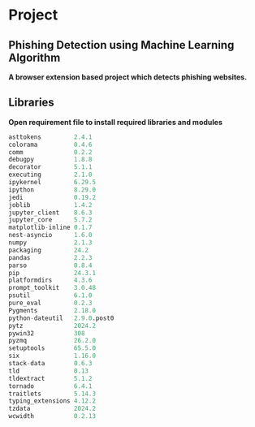 # Project

## Phishing Detection using Machine Learning Algorithm

**A browser extension based project which detects phishing websites.**

## Libraries 

**Open requirement file to install required libraries and modules**
```python
asttokens         2.4.1
colorama          0.4.6
comm              0.2.2
debugpy           1.8.8
decorator         5.1.1
executing         2.1.0
ipykernel         6.29.5
ipython           8.29.0
jedi              0.19.2
joblib            1.4.2
jupyter_client    8.6.3
jupyter_core      5.7.2
matplotlib-inline 0.1.7
nest-asyncio      1.6.0
numpy             2.1.3
packaging         24.2
pandas            2.2.3
parso             0.8.4
pip               24.3.1
platformdirs      4.3.6
prompt_toolkit    3.0.48
psutil            6.1.0
pure_eval         0.2.3
Pygments          2.18.0
python-dateutil   2.9.0.post0
pytz              2024.2
pywin32           308
pyzmq             26.2.0
setuptools        65.5.0
six               1.16.0
stack-data        0.6.3
tld               0.13
tldextract        5.1.2
tornado           6.4.1
traitlets         5.14.3
typing_extensions 4.12.2
tzdata            2024.2
wcwidth           0.2.13
```
